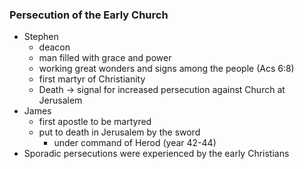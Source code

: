 ### Persecution of the Early Church
- Stephen
	- deacon
	- man filled with grace and power
	- working great wonders and signs among the people (Acs 6:8)
	- first martyr of Christianity
	- Death -> signal for increased persecution against Church at Jerusalem
- James 
	- first apostle to be martyred
	- put to death in Jerusalem by the sword
		- under command of Herod (year 42-44)
- Sporadic persecutions were experienced by the early Christians

